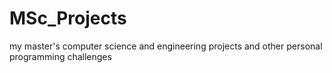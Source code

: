 MSc_Projects
============

my master's computer science and engineering projects  and other personal programming challenges
